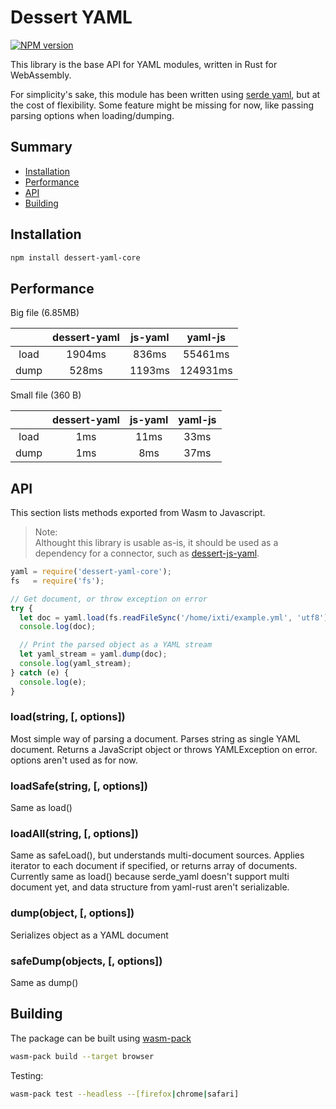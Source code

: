Dessert YAML
============

[![NPM version](https://img.shields.io/npm/v/dessert-js-yaml.svg)](https://www.npmjs.org/package/dessert-js-yaml)

This library is the base API for YAML modules, written in Rust for WebAssembly.

For simplicity's sake, this module has been written using [serde yaml], but at the cost of flexibility. Some feature might be missing for now, like passing parsing options when loading/dumping.

[serde yaml]: https://github.com/dtolnay/serde-yaml

## Summary
* [Installation](#installation)
* [Performance](#performance)
* [API](#api)
* [Building](#building)


## Installation
```sh
npm install dessert-yaml-core
```

## Performance

Big file (6.85MB)

|           | dessert-yaml | js-yaml |  yaml-js |
|:---------:|:------------:|:-------:|:--------:|
|    load   |    1904ms    |  836ms  |  55461ms |
|    dump   |     528ms    |  1193ms | 124931ms |

Small file (360 B)

|           | dessert-yaml | js-yaml | yaml-js |
|:---------:|:------------:|:-------:|:-------:|
|    load   |      1ms     |   11ms  |   33ms  |
|    dump   |      1ms     |   8ms   |   37ms  | 


## API
This section lists methods exported from Wasm to Javascript.

> Note:  
Althought this library is usable as-is, it should be used as a dependency for a connector, such as [dessert-js-yaml].

[dessert-js-yaml]: https://github.com/dessert-wasm/dessert-js-yaml

``` javascript
yaml = require('dessert-yaml-core');
fs   = require('fs');

// Get document, or throw exception on error
try {
  let doc = yaml.load(fs.readFileSync('/home/ixti/example.yml', 'utf8'));
  console.log(doc);

  // Print the parsed object as a YAML stream
  let yaml_stream = yaml.dump(doc);
  console.log(yaml_stream);
} catch (e) {
  console.log(e);
}
```

### load(string, [, options])
Most simple way of parsing a document. Parses string as single YAML document. Returns a JavaScript object or throws YAMLException on error. options aren't used as for now.


### loadSafe(string, [, options])
Same as load()


### loadAll(string, [, options])
Same as safeLoad(), but understands multi-document sources. Applies iterator to each document if specified, or returns array of documents.
Currently same as load() because serde_yaml doesn't support multi document yet, and data structure from yaml-rust aren't serializable.


### dump(object, [, options])
Serializes object as a YAML document


### safeDump(objects, [, options])
Same as dump()


## Building
The package can be built using [wasm-pack]

[wasm-pack]: https://rustwasm.github.io/wasm-pack/installer/

```sh
wasm-pack build --target browser
```

Testing:
```sh
wasm-pack test --headless --[firefox|chrome|safari]
```
